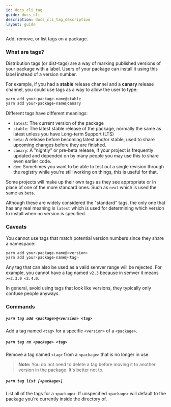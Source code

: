 ```yaml
---
id: docs_cli_tag
guide: docs_cli
description: docs_cli_tag_description
layout: guide
---
```


<p class="lead">Add, remove, or list tags on a package.</p>

### What are tags? <a class="toc" id="toc-what-are-tags" href="#toc-what-are-tags"></a>

Distribution tags (or dist-tags) are a way of marking published versions of your
package with a label. Users of your package can install it using this label
instead of a version number.

For example, if you had a **stable** release channel and a **canary** release
channel, you could use tags as a way to allow the user to type:

```sh
yarn add your-package-name@stable
yarn add your-package-name@canary
```

Different tags have different meanings:

- `latest`: The current version of the package
- `stable`: The latest stable release of the package, normally the same as
  latest unless you have Long-term Support (LTS)
- `beta`: A release before becoming latest and/or stable, used to share
  upcoming changes before they are finished.
- `canary`: A "nightly" or pre-beta release, if your project is frequently
  updated and depended on by many people you may use this to share even earlier
  code.
- `dev`: Sometimes you want to be able to test out a single revision through
  the registry while you're still working on things, this is useful for that.

Some projects will make up their own tags as they see appropriate or in
place of one of the more standard ones. Such as `next` which is used the same
as `beta`.

Although these are widely considered the "standard" tags, the only one
that has any real meaning is `latest` which is used for determining which
version to install when no version is specified.

### Caveats <a class="toc" id="toc-caveats" href="#toc-caveats"></a>

You cannot use tags that match potential version numbers since they share
a namespace:

```sh
yarn add your-package-name@<version>
yarn add your-package-name@<tag>
```

Any tag that can also be used as a valid semver range will be rejected.
For example, you cannot have a tag named `v2.3` because in semver it means
`>=2.3.0 <2.4.0`.

In general, avoid using tags that look like versions, they typically only
confuse people anyways.

### Commands <a class="toc" id="toc-commands" href="#toc-commands"></a>

##### `yarn tag add <package>@<version> <tag>` <a class="toc" id="toc-yarn-tag-add" href="#toc-yarn-tag-add"></a>

Add a tag named `<tag>` for a specific `<version>` of a `<package>`.

##### `yarn tag rm <package> <tag>` <a class="toc" id="toc-yarn-tag-rm" href="#toc-yarn-tag-rm"></a>

Remove a tag named `<tag>` from a `<package>` that is no longer in use.

> **Note:** You do not need to delete a tag before moving it to another
> version in the package. It's better not to.

##### `yarn tag list [<package>]` <a class="toc" id="toc-yarn-tag-ls" href="#toc-yarn-tag-ls"></a>

List all of the tags for a `<package>`. If unspecified `<package>` will
default to the package you're currently inside the directory of.
